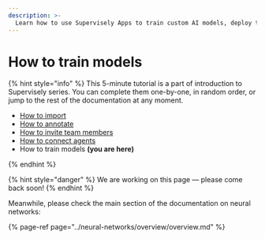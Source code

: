 ```yaml
---
description: >-
  Learn how to use Supervisely Apps to train custom AI models, deploy them on your GPU and use in the labeling toolboxes
---
```


#  How to train models

{% hint style="info" %}
This 5-minute tutorial is a part of introduction to Supervisely series. You can complete them one-by-one, in random order, or jump to the rest of the documentation at any moment.

- [How to import](How-to-import.md)
- [How to annotate](How-to-annotate.md)
- [How to invite team members](Invite-member.md)
- [How to connect agents](connect-your-computer/README.md)
- How to train models **(you are here)**

{% endhint %}

{% hint style="danger" %}
We are working on this page — please come back soon!
{% endhint %}

Meanwhile, please check the main section of the documentation on neural networks:

{% page-ref page="../neural-networks/overview/overview.md" %}
